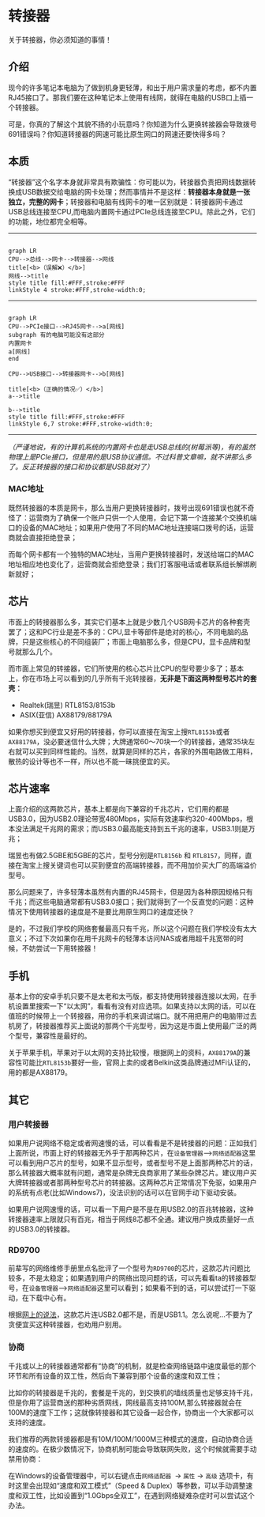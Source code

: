 # 转接器
关于转接器，你必须知道的事情！
## 介绍

现今的许多笔记本电脑为了做到机身更轻薄，和出于用户需求量的考虑，都不内置RJ45接口了。那我们要在这种笔记本上使用有线网，就得在电脑的USB口上插一个转接器。

可是，你真的了解这个其貌不扬的小玩意吗？你知道为什么更换转接器会导致拨号691错误吗？你知道转接器的网速可能比原生网口的网速还要快得多吗？

## 本质

“转接器”这个名字本身就非常具有欺骗性：你可能以为，转接器负责把网线数据转换成USB数据交给电脑的网卡处理；然而事情并不是这样：**转接器本身就是一张独立，完整的网卡**；转接器和电脑有线网卡的唯一区别就是：转接器网卡通过USB总线连接至CPU,而电脑内置网卡通过PCIe总线连接至CPU。除此之外，它们的功能，地位都完全相等。

---
```mermaid

graph LR 
CPU-->总线-->网卡-->转接器-->网线
title[<b>（误解❌）</b>]
网线-->title
style title fill:#FFF,stroke:#FFF
linkStyle 4 stroke:#FFF,stroke-width:0;

```
---
```mermaid

graph LR
CPU-->PCIe接口-->RJ45网卡-->a[网线]
subgraph 有的电脑可能没有这部分
内置网卡
a[网线]
end

CPU-->USB接口-->转接器网卡-->b[网线]

title[<b>（正确的情况✅）</b>]
a-->title

b-->title
style title fill:#FFF,stroke:#FFF
linkStyle 6,7 stroke:#FFF,stroke-width:0;

```
---

*（严谨地说，有的计算机系统的内置网卡也是走USB总线的(树莓派等)，有的虽然物理上是PCIe接口，但是用的是USB协议通信。不过科普文章嘛，就不讲那么多了。反正转接器的接口和协议都是USB就对了）*

### MAC地址
既然转接器的本质是网卡，那么当用户更换转接器时，拨号出现691错误也就不奇怪了：运营商为了确保一个账户只供一个人使用，会记下第一个连接某个交换机端口的设备的MAC地址；如果用户使用了不同的MAC地址连接端口拨号的话，运营商就会直接拒绝登录；

而每个网卡都有一个独特的MAC地址，当用户更换转接器时，发送给端口的MAC地址相应地也变化了，运营商就会拒绝登录；我们打客服电话或者联系组长解绑刷新就好；
## 芯片
市面上的转接器那么多，其实它们基本上就是少数几个USB网卡芯片的各种套壳罢了；这和PC行业是差不多的：CPU,显卡等部件是绝对的核心，不同电脑的品牌，只是这些核心的不同组装厂；市面上电脑那么多，但是CPU，显卡品牌和型号就那么几个。

而市面上常见的转接器，它们所使用的核心芯片比CPU的型号要少多了；基本上，你在市场上可以看到的几乎所有千兆转接器，**无非是下面这两种型号芯片的套壳：**

- Realtek(瑞昱) RTL8153/8153b
- ASIX(亚信) AX88179/88179A

如果你想买到便宜又好用的转接器，你可以直接在淘宝上搜`RTL8153b`或者`AX88179A`，没必要迷信什么大牌；大牌通常60～70块一个的转接器，通常35块左右就可以买到同样性能的。当然，就算是同样的芯片，各家的外围电路做工用料，散热的设计等也不一样，所以也不能一昧挑便宜的买。

## 芯片速率
上面介绍的这两款芯片，基本上都是向下兼容的千兆芯片，它们用的都是USB3.0，因为USB2.0理论带宽480Mbps，实际有效速率约320-400Mbps，根本没法满足千兆网的需求；而USB3.0最高能支持到五千兆的速率，USB3.1则是万兆；

瑞昱也有做2.5GBE和5GBE的芯片，型号分别是`RTL8156b` 和 `RTL8157`，同样，直接在淘宝上搜关键词也可以买到便宜的高端转接器，而不用加价买大厂的高端溢价型号。

那么问题来了，许多轻薄本虽然有内置的RJ45网卡，但是因为各种原因规格只有千兆；而这些电脑通常都有USB3.0接口；我们就得到了一个反直觉的问题：这种情况下使用转接器的速度是不是要比用原生网口的速度还快？

是的，不过我们学校的网络套餐最高只有千兆，所以这个问题在我们学校没有太大意义；不过下次如果你在用千兆网卡的轻薄本访问NAS或者用超千兆宽带的时候，不妨尝试一下用转接器！


## 手机
基本上你的安卓手机只要不是太老和太丐版，都支持使用转接器连接以太网，在手机设置里搜索一下“以太网”，看看有没有对应选项。如果支持以太网的话，可以在值班的时候带上一个转接器，用你的手机来调试端口。就不用把用户的电脑带过去机房了，转接器推荐买上面说的那两个千兆型号，因为这是市面上使用最广泛的两个型号，兼容性是最好的。

关于苹果手机，苹果对于以太网的支持比较慢，根据网上的资料，`AX88179A`的兼容性可能比`RTL8153b`要好一些，官网上卖的或者Belkin这类品牌通过MFi认证的，用的都是AX88179。

## 其它
### 用户转接器
如果用户说网络不稳定或者网速慢的话，可以看看是不是转接器的问题：正如我们上面所说，市面上好的转接器无外乎于那两种芯片，在`设备管理器`-->`网络适配器`这里可以看到用户芯片的型号，如果不显示型号，或者型号不是上面那两种芯片的话，那么转接器大概率就有问题，通常是杂牌无良商家用了某些杂牌芯片。建议用户买大牌转接器或者那两种型号芯片的转接器。这两种芯片正常情况下免驱，如果用户的系统有点老(比如Windows7)，没法识别的话可以在官网手动下驱动安装。

如果用户说网速慢的话，可以看一下用户是不是在用USB2.0的百兆转接器，这种转接器速率上限就只有百兆，相当于网线8芯都不全通。建议用户换成质量好一点的USB3.0的转接器。

### RD9700

前辈写的网络维修手册里点名批评了一个型号为`RD9700`的芯片，这款芯片问题比较多，不是太稳定；如果遇到用户的网络出现问题的话，可以先看看ta的转接器型号，在`设备管理器`-->`网络适配器`这里可以看到；如果看不到的话，可以尝试打一下驱动，在下载中心有。

根据[网上的说法](https://www.youtube.com/watch?v=PUJ8nCmfaS0)，这款芯片连USB2.0都不是，而是USB1.1。怎么说呢...不要为了贪便宜买这种转接器，也劝用户别用。

### 协商

千兆或以上的转接器通常都有“协商”的机制，就是检查网络链路中速度最低的那个环节和所有设备的双工性，然后向下兼容到那个设备的速度和双工性；

比如你的转接器是千兆的，套餐是千兆的，到交换机的墙线质量也足够支持千兆，但是你用了运营商送的那种劣质网线，网线最高支持100M,那么转接器就会在100M的速度下工作；这就像转接器和其它设备一起合作，协商出一个大家都可以支持的速度。

我们推荐的两款转接器都是有10M/100M/1000M三种模式的速度，自动协商合适的速度的。在极少数情况下，协商机制可能会导致联网失败，这个时候就需要手动禁用协商：

在Windows的设备管理器中，可以右键点击`网络适配器 `-> `属性` -> `高级` 选项卡，有时这里会出现如“速度和双工模式”（Speed & Duplex）等参数，可以手动调整速度和双工性，比如设置到“1.0Gbps全双工”，在遇到网络疑难杂症时可以尝试这个办法。
